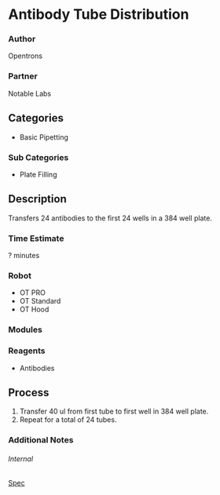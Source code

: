 # Antibody Tube Distribution

### Author
Opentrons

### Partner
Notable Labs

## Categories
* Basic Pipetting

### Sub Categories
* Plate Filling

## Description
Transfers 24 antibodies to the first 24 wells in a 384 well plate.

### Time Estimate
? minutes

### Robot
* OT PRO 
* OT Standard
* OT Hood

### Modules

### Reagents
* Antibodies

## Process
1. Transfer 40 ul from first tube to first well in 384 well plate.
2. Repeat for a total of 24 tubes.

### Additional Notes

###### Internal
[Spec](https://docs.google.com/document/d/1Lr2wrxe41MC-Y8t1DqkKB4gO4slN3RCB0t-ZETUId6s/edit)